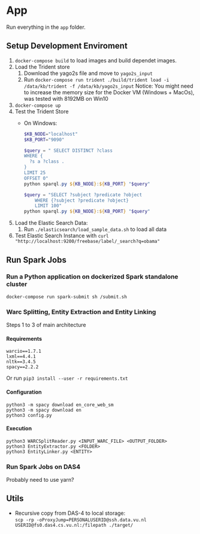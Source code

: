 # App

Run everything in the `app` folder.

## Setup Development Enviroment

1. `docker-compose build` to load images and build dependet images.
2. Load the Trident store
   1. Download the yago2s file and move to `yago2s_input`
   2. Run `docker-compose run trident ./build/trident load -i /data/kb/trident -f /data/kb/yago2s_input`
   Notice: You might need to increase the memory size for the Docker VM (Windows + MacOs), was tested with 8192MB on Win10
3. `docker-compose up`
4. Test the Trident Store
   - On Windows:

      ```powershell
      $KB_NODE="localhost"
      $KB_PORT="9090"

      $query = " SELECT DISTINCT ?class
      WHERE {
        ?s a ?class .
      }
      LIMIT 25
      OFFSET 0"
      python sparql.py ${KB_NODE}:${KB_PORT} "$query"

      $query = "SELECT ?subject ?predicate ?object
          WHERE {?subject ?predicate ?object} 
          LIMIT 100"
      python sparql.py ${KB_NODE}:${KB_PORT} "$query"
      ```
5. Load the Elastic Search Data:
   1. Run `./elasticsearch/load_sample_data.sh` to load all data
6. Test Elastic Search Instance with `curl "http://localhost:9200/freebase/label/_search?q=obama"`

## Run Spark Jobs

### Run a Python application on dockerized Spark standalone cluster

```shell
docker-compose run spark-submit sh /submit.sh
```

### Warc Splitting, Entity Extraction and Entity Linking
Steps 1 to 3 of main architecture

#### Requirements
    warcio==1.7.1
    lxml==4.4.1
    nltk==3.4.5
    spacy==2.2.2

Or run `pip3 install --user -r requirements.txt`

#### Configuration
    python3 -m spacy download en_core_web_sm
    python3 -m spacy download en
    python3 config.py

#### Execution
    python3 WARCSplitReader.py <INPUT_WARC_FILE> <OUTPUT_FOLDER>
    python3 EntityExtractor.py <FOLDER>
    python3 EntityLinker.py <ENTITY>

### Run Spark Jobs on DAS4

Probably need to use yarn?

## Utils

- Recursive copy from DAS-4 to local storage:  
  `scp -rp -oProxyJump=PERSONALUSERID@ssh.data.vu.nl USERID@fs0.das4.cs.vu.nl:/filepath ./target/`

